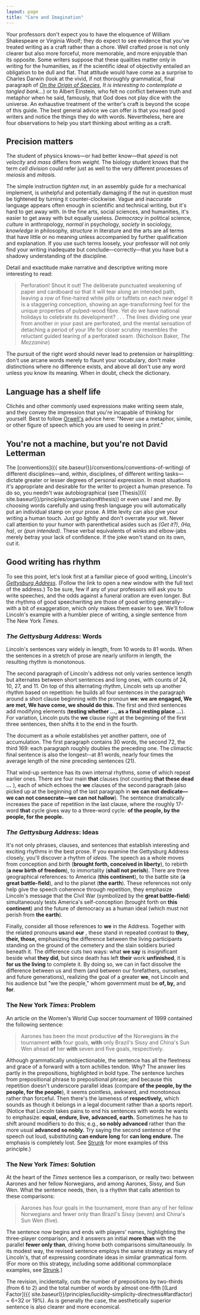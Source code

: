 ```yaml
---
layout: page
title: "Care and Imagination"
---
```


Your professors don't expect you to have the eloquence of William Shakespeare or Virginia Woolf; they do expect to see evidence that you've treated writing as a craft rather than a chore. Well crafted prose is not only clearer but also more forceful, more memorable, and more enjoyable than its opposite. Some writers suppose that these qualities matter only in writing for the humanities, as if the scientific ideal of objectivity entailed an obligation to be dull and flat. That attitude would have come as a surprise to Charles Darwin (look at the vivid, if not thoroughly grammatical, final paragraph of [*On the Origin of Species*](https://www.gutenberg.org/files/2009/2009-h/2009-h.htm#link2HCH0015), *It is interesting to contemplate a tangled bank&hellip;*) or to Albert Einstein, who felt no conflict between truth and metaphor when he said, famously, that God does not play dice with the universe. An exhaustive treatment of the writer's craft is beyond the scope of this guide. The best general advice we can offer is that you read good writers and notice the things they do with words. Nevertheless, here are four observations to help you start thinking about writing as a craft.

<span id="precision"></span>

## Precision matters

The student of physics knows&mdash;or had better know&mdash;that *speed* is not *velocity* and *mass* differs from *weight.* The biology student knows that the term *cell division* could refer just as well to the very different processes of *meiosis* and *mitosis.*

The simple instruction *tighten nut,* in an assembly guide for a mechanical implement, is unhelpful and potentially damaging if the nut in question must be tightened by turning it counter-clockwise. Vague and inaccurate language appears often enough in scientific and technical writing, but it's hard to get away with. In the fine arts, social sciences, and humanities, it's easier to get away with but equally useless. *Democracy* in political science, *culture* in anthropology, *normal* in psychology, *society* in sociology, *knowledge* in philosophy, *structure* in literature and the arts are all terms that have little or no meaning unless accompanied by further qualification and explanation. If you use such terms loosely, your professor will not only find your writing inadequate but conclude&mdash;correctly&mdash;that you have but a shadowy understanding of the discipline.

Detail and exactitude make narrative and descriptive writing more interesting to read:

> Perforation! Shout it out! The deliberate punctuated weakening of paper and cardboard so that it will tear along an intended path, leaving a row of fine-haired white pills or tuftlets on each new edge! It is a staggering conception, showing an age-transforming feel for the unique properties of pulped-wood fibre. Yet do we have national holidays to celebrate its development? . . . The lines dividing one year from another in your past are perforated, and the mental sensation of detaching a period of your life for closer scrutiny resembles the reluctant guided tearing of a perforated seam. (Nicholson Baker, *The Mezzanine*)

The pursuit of the right word should never lead to pretension or hairsplitting: don't use arcane words merely to flaunt your vocabulary, don't make distinctions where no difference exists, and above all don't use any word unless you know its meaning. When in doubt, check the dictionary.

<span id="cliche"></span>

## Language has a shelf life

Clichés and other commonly used expressions make writing seem stale, and they convey the impression that you're incapable of thinking for yourself. Best to follow [Orwell's](http://www.resort.com/~prime8/Orwell/patee.html) advice here: "Never use a metaphor, simile, or other figure of speech which you are used to seeing in print."

<span id="levity"></span>

## You're not a machine, but you're not David Letterman

The [conventions]({{ site.baseurl}}/conventions/conventions-of-writing) of different disciplines&mdash;and, within, disciplines, of different writing tasks&mdash;dictate greater or lesser degrees of personal expression. In most situations it's appropriate and desirable for the writer to project a human presence. To do so, you needn't wax autobiographical (see [Thesis]({{ site.baseurl}}/principles/organization#thesis)) or even use *I* and *me.* By choosing words carefully and using fresh language you will automatically put an individual stamp on your prose. A little levity can also give your writing a human touch. Just go lightly and don't overrate your wit. Never call attention to your humor with parenthetical asides such as *(Get it?)*, *(Ha, ha)*, or *(pun intended)*. These verbal equivalents of winks and elbow-jabs merely betray your lack of confidence. If the joke won't stand on its own, cut it.

<span id="rhythm"></span>

## Good writing has rhythm

To see this point, let's look first at a familiar piece of good writing, Lincoln's <a href="https://milnegeneseo.github.io/suny-geneseo-writing-guide/extras/gettysburg-address/" target="_blank">*Gettysburg Address*</a>. (Follow the link to open a new window with the full text of the address.) To be sure, few if any of your professors will ask you to write speeches, and the odds against a funeral oration are even longer. But the rhythms of good speechwriting are those of good writing generally--with a bit of exaggeration, which only makes them easier to see. We'll follow Lincoln's example with a humbler piece of writing, a single sentence from The New York *Times.*

### *The Gettysburg Address*: Words

Lincoln's sentences vary widely in length, from 10 words to 81 words. When the sentences in a stretch of prose are nearly uniform in length, the resulting rhythm is monotonous.

The second paragraph of Lincoln's address not only varies sentence length but alternates between short sentences and long ones, with counts of 24, 10, 27, and 11. On top of this alternating rhythm, Lincoln sets up another rhythm based on repetition: he builds all four sentences in the paragraph around a short clause beginning with the pronoun **we: we are engaged, We are met, We have come, we should do this.** The first and third sentences add modifying elements (**testing whether ..., as a final resting place ...**). For variation, Lincoln puts the **we** clause right at the beginning of the first three sentences, then shifts it to the end in the fourth.

The document as a whole establishes yet another pattern, one of accumulation. The first paragraph contains 30 words, the second 72, the third 169: each paragraph roughly doubles the preceding one. The climactic final sentence is also the longest--at 81 words, nearly four times the average length of the nine preceding sentences (21).

That wind-up sentence has its own internal rhythms, some of which repeat earlier ones. There are four main **that** clauses (not counting **that these dead ...** ), each of which echoes the **we** clauses of the second paragraph (also picked up at the beginning of the last paragraph in **we can not dedicate&mdash;we can not consecrate&mdash;we can not hallow**). The sentence dramatically increases the pace of repetition in the last clause, where the roughly 17-word **that** cycle gives way to a three-word cycle: **of the people, by the people, for the people.**

### *The Gettysburg Address*: Ideas

It's not only phrases, clauses, and sentences that establish interesting and exciting rhythms in the best prose. If you examine the Gettysburg Address closely, you'll discover a rhythm of *ideas.* The speech as a whole moves from conception and birth (**brought forth, conceived in liberty**), to rebirth (**a new birth of freedom**), to immortality (**shall not perish**). There are three geographical references: to America (**this continent**), to the battle site (**a great battle-field**), and to the planet (**the earth**). These references not only help give the speech coherence through repetition, they emphasize Lincoln's message that the Civil War (symbolized by the **great battle-field**) simultaneously tests America's self-conception (brought forth on **this continent**) and the future of democracy as a human ideal (which must not perish from **the earth**).

Finally, consider all those references to **we** in the Address. Together with the related pronouns **us**and **our** , these stand in repeated contrast to **they, their, those,** emphasizing the difference between the living participants standing on the ground of the cemetery and the slain soldiers buried beneath it. The difference cuts two ways: what **we say** is insignificant beside what **they did**, but since death has left **their** work **unfinished**, it is **for us the living** to complete it. By doing so, we can in fact dissolve the difference between us and them (and between our forefathers, ourselves, and future generations), realizing the goal of a greater **we**, not Lincoln and his audience but "we the people," whom government must be **of, by,** and **for**.

### The New York *Times*: Problem

An article on the Women's World Cup soccer tournament of 1999 contained the following sentence:

> Aarones has been the most productive **of** the Norwegians **in** the tournament **with** four goals, **with** only Brazil's Sissy and China's Sun Wen ahead **of** her **with** seven and five goals, respectively.

Although grammatically unobjectionable, the sentence has all the fleetness and grace of a forward with a torn achilles tendon. Why? The answer lies partly in the prepositions, highlighted in bold type. The sentence lurches from prepositional phrase to prepositional phrase; and because this repetition doesn't underscore parallel ideas (compare **of the people, by the people, for the people**), it seems pointless, awkward, and monotonous rather than forceful. Then there's the lameness of **respectively,** which sounds as though it belongs in a legal document rather than a sports report. (Notice that Lincoln takes pains to end his sentences with words he wants to emphasize: **equal, endure, live, advanced, earth.** Sometimes he has to shift around modifiers to do this; e.g., **so nobly advanced** rather than the more usual **advanced so nobly.** Try saying the second sentence of the speech out loud, substituting **can endure long** for **can long endure.** The emphasis is completely lost. See [Strunk](http://www.bartleby.com/141/strunk.html#18) for more examples of this principle.)

### The New York *Times*: Solution

At the heart of the *Times* sentence lies a comparison, or really two: between Aarones and her fellow Norwegians, and among Aarones, Sissy, and Sun Wen. What the sentence needs, then, is a rhythm that calls attention to these comparisons:

> Aarones has four goals in the tournament, more than any of her fellow Norwegians and fewer only than Brazil's Sissy (seven) and China's Sun Wen (five).

The sentence now begins and ends with players' names, highlighting the three-player comparison, and it answers an initial **more than** with the parallel **fewer only than**, driving home both comparisons simultaneously. In its modest way, the revised sentence employs the same strategy as many of Lincoln's, that of expressing coordinate ideas in similar grammatical form. (For more on this strategy, including some additional commonplace examples, see [Strunk](http://www.bartleby.com/141/strunk.html#15).)

The revision, incidentally, cuts the number of prepositions by two-thirds (from 6 to 2) and the total number of words by almost one-fifth [(Lard Factor]({{ site.baseurl}}/principles/lucidity-simplicity-directness#lardfactor) = 6÷32 or 19%). As is generally the case, the aesthetically superior sentence is also clearer and more economical.
